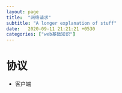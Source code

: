 ```yaml
---
layout: page
title:  "网络请求"
subtitle: "A longer explanation of stuff"
date:   2020-09-11 21:21:21 +0530
categories: ["web基础知识"]
---
```


# 协议

- 客户端